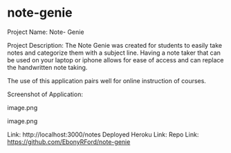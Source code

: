 # note-genie

Project Name:
Note- Genie

Project Description:
The Note Genie was created for students to easily take notes and categorize them with a subject line. Having a note taker that can be used on your laptop or iphone allows for ease of access and can replace the handwritten note taking. 

The use of this application pairs well for online instruction of courses.

Screenshot of Application:

image.png

image.png

Link: http://localhost:3000/notes
Deployed Heroku Link: 
Repo Link: https://github.com/EbonyRFord/note-genie


